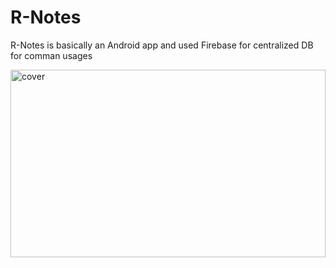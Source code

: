 # R-Notes
R-Notes is basically an Android app and used Firebase for centralized DB for comman usages

<img width="100%" height = "300px" src="https://drive.google.com/file/d/1EW5-xXi8U-Iq_G8U_fX_fWRTF9h6dNgl/view?usp=sharing" alt="cover" />

